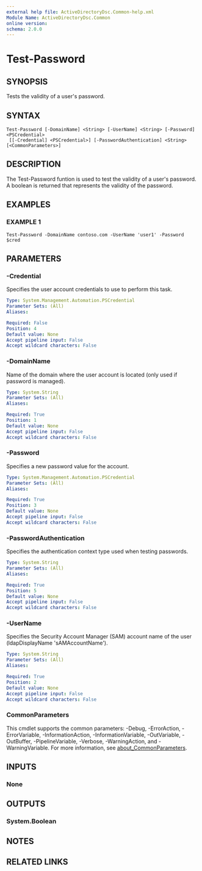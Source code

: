 ```yaml
---
external help file: ActiveDirectoryDsc.Common-help.xml
Module Name: ActiveDirectoryDsc.Common
online version:
schema: 2.0.0
---
```


# Test-Password

## SYNOPSIS
Tests the validity of a user's password.

## SYNTAX

```
Test-Password [-DomainName] <String> [-UserName] <String> [-Password] <PSCredential>
 [[-Credential] <PSCredential>] [-PasswordAuthentication] <String> [<CommonParameters>]
```

## DESCRIPTION
The Test-Password funtion is used to test the validity of a user's password.
A boolean is returned that
represents the validity of the password.

## EXAMPLES

### EXAMPLE 1
```
Test-Password -DomainName contoso.com -UserName 'user1' -Password $cred
```

## PARAMETERS

### -Credential
Specifies the user account credentials to use to perform this task.

```yaml
Type: System.Management.Automation.PSCredential
Parameter Sets: (All)
Aliases:

Required: False
Position: 4
Default value: None
Accept pipeline input: False
Accept wildcard characters: False
```

### -DomainName
Name of the domain where the user account is located (only used if password is managed).

```yaml
Type: System.String
Parameter Sets: (All)
Aliases:

Required: True
Position: 1
Default value: None
Accept pipeline input: False
Accept wildcard characters: False
```

### -Password
Specifies a new password value for the account.

```yaml
Type: System.Management.Automation.PSCredential
Parameter Sets: (All)
Aliases:

Required: True
Position: 3
Default value: None
Accept pipeline input: False
Accept wildcard characters: False
```

### -PasswordAuthentication
Specifies the authentication context type used when testing passwords.

```yaml
Type: System.String
Parameter Sets: (All)
Aliases:

Required: True
Position: 5
Default value: None
Accept pipeline input: False
Accept wildcard characters: False
```

### -UserName
Specifies the Security Account Manager (SAM) account name of the user (ldapDisplayName 'sAMAccountName').

```yaml
Type: System.String
Parameter Sets: (All)
Aliases:

Required: True
Position: 2
Default value: None
Accept pipeline input: False
Accept wildcard characters: False
```

### CommonParameters
This cmdlet supports the common parameters: -Debug, -ErrorAction, -ErrorVariable, -InformationAction, -InformationVariable, -OutVariable, -OutBuffer, -PipelineVariable, -Verbose, -WarningAction, and -WarningVariable. For more information, see [about_CommonParameters](http://go.microsoft.com/fwlink/?LinkID=113216).

## INPUTS

### None
## OUTPUTS

### System.Boolean
## NOTES

## RELATED LINKS
